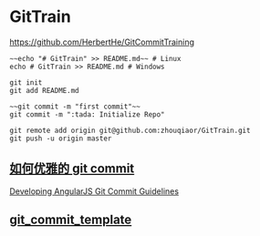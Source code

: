 # GitTrain 

https://github.com/HerbertHe/GitCommitTraining



```shell
~~echo "# GitTrain" >> README.md~~ # Linux
echo # GitTrain >> README.md # Windows

git init
git add README.md

~~git commit -m "first commit"~~
git commit -m ":tada: Initialize Repo"

git remote add origin git@github.com:zhouqiaor/GitTrain.git
git push -u origin master
```



## [如何优雅的 git commit](gitCommit-learn.md)

[Developing AngularJS Git Commit Guidelines](https://github.com/angular/angular.js/blob/master/DEVELOPERS.md#-git-commit-guidelines)

## [git_commit_template](git_commit_template.md)